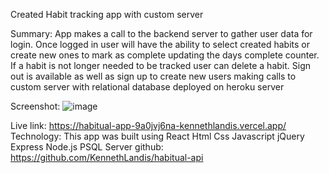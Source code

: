 Created Habit tracking app with custom server

Summary:  App makes a call to the backend server to gather user data for login.  Once logged in user will have the ability to select
created habits or create new ones to mark as complete updating the days complete counter.  If a habit is not longer needed to be tracked user can delete a habit.  Sign out is available as well as sign up to create new users making calls to custom server with relational database deployed on heroku server

Screenshot:
![image](https://user-images.githubusercontent.com/67128061/129076997-62eeacc1-c6df-4ebb-ba89-284721c965b8.png)

Live link: https://habitual-app-9a0jvj6na-kennethlandis.vercel.app/
Technology: This app was built using React Html Css Javascript jQuery Express Node.js PSQL
Server github: https://github.com/KennethLandis/habitual-api
